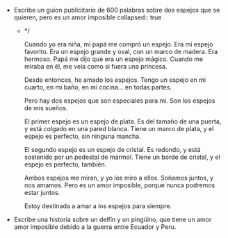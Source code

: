 - Escribe un guion publicitario de 600 palabras sobre dos espejos que se quieren, pero es un amor imposible
  collapsed:: true
	- */
	  
	  
	  Cuando yo era niña, mi papá me compró un espejo. Era mi espejo favorito. Era un espejo grande y oval, con un marco de madera. Era hermoso. Papá me dijo que era un espejo mágico. Cuando me miraba en él, me veía como si fuera una princesa.
	  
	  Desde entonces, he amado los espejos. Tengo un espejo en mi cuarto, en mi baño, en mi cocina… en todas partes.
	  
	  Pero hay dos espejos que son especiales para mí. Son los espejos de mis sueños.
	  
	  El primer espejo es un espejo de plata. Es del tamaño de una puerta, y está colgado en una pared blanca. Tiene un marco de plata, y el espejo es perfecto, sin ninguna mancha.
	  
	  El segundo espejo es un espejo de cristal. Es redondo, y está sostenido por un pedestal de mármol. Tiene un borde de cristal, y el espejo es perfecto, también.
	  
	  Ambos espejos me miran, y yo los miro a ellos. Soñamos juntos, y nos amamos. Pero es un amor imposible, porque nunca podremos estar juntos.
	  
	  Estoy destinada a amar a los espejos para siempre.
- Escribe una historia sobre un delfín y un pingüino, que tiene un amor amor imposible debido a la guerra entre Ecuador y Peru.